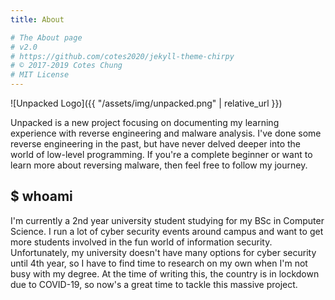 ```yaml
---
title: About

# The About page
# v2.0
# https://github.com/cotes2020/jekyll-theme-chirpy
# © 2017-2019 Cotes Chung
# MIT License
---
```


![Unpacked Logo]({{ "/assets/img/unpacked.png" | relative_url }})

Unpacked is a new project focusing on documenting my learning experience with reverse engineering and malware analysis. I've done some reverse engineering in the past, but have never delved deeper into the world of low-level programming. If you're a complete beginner or want to learn more about reversing malware, then feel free to follow my journey.

## $ whoami
I'm currently a 2nd year university student studying for my BSc in Computer Science. I run a lot of cyber security events around campus and want to get more students involved in the fun world of information security. Unfortunately, my university doesn't have many options for cyber security until 4th year, so I have to find time to research on my own when I'm not busy with my degree. At the time of writing this, the country is in lockdown due to COVID-19, so now's a great time to tackle this massive project.
